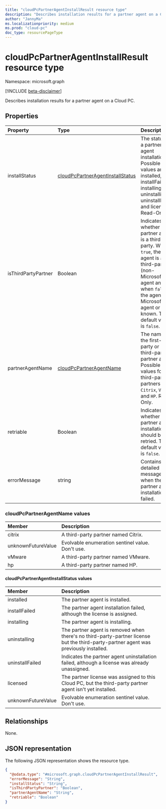 ```yaml
---
title: "cloudPcPartnerAgentInstallResult resource type"
description: "Describes installation results for a partner agent on a Cloud PC."
author: "JannyMa"
ms.localizationpriority: medium
ms.prod: "cloud-pc"
doc_type: resourcePageType
---
```


# cloudPcPartnerAgentInstallResult resource type

Namespace: microsoft.graph

[!INCLUDE [beta-disclaimer](../../includes/beta-disclaimer.md)]

Describes installation results for a partner agent on a Cloud PC.

## Properties

|Property|Type|Description|
|:---|:---|:---|
|installStatus|[cloudPcPartnerAgentInstallStatus](#cloudpcpartneragentinstallstatus-values)|The status of a partner agent installation. Possible values are: installed, installFailed, installing, uninstalling, uninstallFailed and licensed. Read-Only.|
|isThirdPartyPartner|Boolean|Indicates whether the partner agent is a third party. When `true`, the agent is a third-party (non-Microsoft) agent and when `false`, the agent is a Microsoft agent or isn't known.  The default value is `false`.|
|partnerAgentName|[cloudPcPartnerAgentName](#cloudpcpartneragentname-values)|The name of the first-party or third-party partner agent. Possible values for third-party partners are `Citrix`, `VMware` and `HP`. Read-Only.|
|retriable|Boolean|Indicates whether the partner agent installation should be retried. The default value is `false`.|
|errorMessage|string|Contains a detailed error message when the partner agent installation failed.|

### cloudPcPartnerAgentName values

|Member|Description|
|:---|:---|
|citrix| A third-party partner named Citrix.|
|unknownFutureValue|Evolvable enumeration sentinel value. Don't use.|
|vMware| A third-party partner named VMware.|
|hp| A third-party partner named HP.|

#### cloudPcPartnerAgentInstallStatus values

|Member|Description|
|:---|:---|
|installed|The partner agent is installed.|
|installFailed|The partner agent installation failed, although the license is assigned.|
|installing|The partner agent is installing.|
|uninstalling|The partner agent is removed when there's no third-party-partner license but the third-party-partner agent was previously installed.|
|uninstallFailed|Indicates the partner agent uninstallation failed, although a license was already unassigned.|
|licensed|The partner license was assigned to this Cloud PC, but the third-party partner agent isn't yet installed.|
|unknownFutureValue|Evolvable enumeration sentinel value. Don't use.|

## Relationships

None.

## JSON representation

The following JSON representation shows the resource type.

<!-- {
  "blockType": "resource",
  "@odata.type": "microsoft.graph.cloudPcPartnerAgentInstallResult"
}
-->

``` json
{
  "@odata.type": "#microsoft.graph.cloudPcPartnerAgentInstallResult",
  "errorMessage": "String",
  "installStatus": "String",
  "isThirdPartyPartner": "Boolean",
  "partnerAgentName": "String",
  "retriable": "Boolean"
}
```
